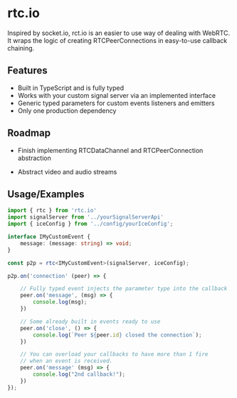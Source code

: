 # rtc.io

Inspired by socket.io, rct.io is an easier to use way of dealing with WebRTC.
It wraps the logic of creating RTCPeerConnections in easy-to-use callback
chaining.

## Features

- Built in TypeScript and is fully typed
- Works with your custom signal server via an implemented interface
- Generic typed parameters for custom events listeners and emitters
- Only one production dependency

## Roadmap

- Finish implementing RTCDataChannel and RTCPeerConnection abstraction

- Abstract video and audio streams

## Usage/Examples

```typescript
import { rtc } from 'rtc.io'
import signalServer from '../yourSignalServerApi'
import { iceConfig } from '../config/yourIceConfig';

interface IMyCustomEvent {
    message: (message: string) => void;
}

const p2p = rtc<IMyCustomEvent>(signalServer, iceConfig);

p2p.on('connection' (peer) => {

    // Fully typed event injects the parameter type into the callback
    peer.on('message', (msg) => {
        console.log(msg);
    })

    // Some already built in events ready to use
    peer.on('close', () => {
        console.log(`Peer ${peer.id} closed the connection`);
    })

    // You can overload your callbacks to have more than 1 fire
    // when an event is received.
    peer.on('message' (msg) => {
        console.log("2nd callback!");
    })
});
```
